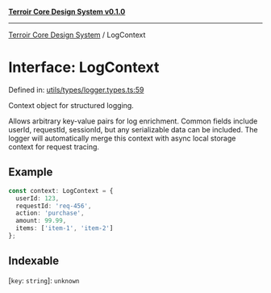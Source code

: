 [**Terroir Core Design System v0.1.0**](../README.md)

***

[Terroir Core Design System](../globals.md) / LogContext

# Interface: LogContext

Defined in: [utils/types/logger.types.ts:59](https://github.com/terroir-ds/core/blob/0096649176492a6e21b16e854cb30ade347b1bac/packages/core/src/utils/types/logger.types.ts#L59)

Context object for structured logging.

Allows arbitrary key-value pairs for log enrichment. Common fields include
userId, requestId, sessionId, but any serializable data can be included.
The logger will automatically merge this context with async local storage
context for request tracing.

## Example

```typescript
const context: LogContext = {
  userId: 123,
  requestId: 'req-456',
  action: 'purchase',
  amount: 99.99,
  items: ['item-1', 'item-2']
};
```

## Indexable

\[`key`: `string`\]: `unknown`
